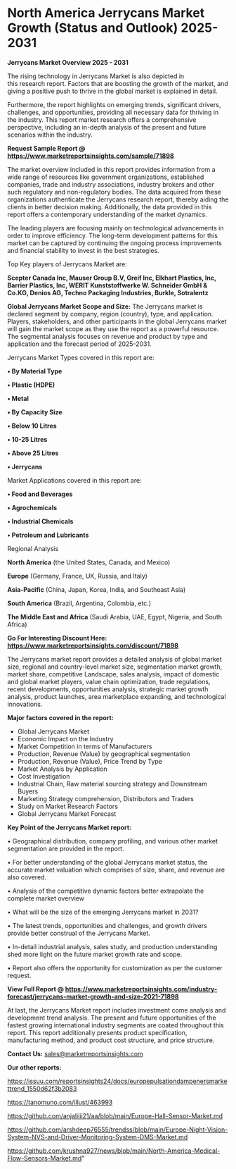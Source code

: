 # North America Jerrycans Market Growth (Status and Outlook) 2025-2031

<Strong> Jerrycans Market Overview 2025 - 2031</strong>

The rising technology in Jerrycans Market is also depicted in this research report. Factors that are boosting the growth of the market, and giving a positive push to thrive in the global market is explained in detail.

Furthermore, the report highlights on emerging trends, significant drivers, challenges, and opportunities, providing all necessary data for thriving in the industry. This report market research offers a comprehensive perspective, including an in-depth analysis of the present and future scenarios within the industry.

<strong>Request Sample Report @ <a href=https://www.marketreportsinsights.com/sample/71898>https://www.marketreportsinsights.com/sample/71898</a></strong>

The market overview included in this report provides information from a wide range of resources like government organizations, established companies, trade and industry associations, industry brokers and other such regulatory and non-regulatory bodies. The data acquired from these organizations authenticate the Jerrycans research report, thereby aiding the clients in better decision making. Additionally, the data provided in this report offers a contemporary understanding of the market dynamics.

The leading players are focusing mainly on technological advancements in order to improve efficiency. The long-term development patterns for this market can be captured by continuing the ongoing process improvements and financial stability to invest in the best strategies.

Top Key players of Jerrycans Market are:

<strong>Scepter Canada Inc, Mauser Group B.V, Greif Inc, Elkhart Plastics, Inc, Barrier Plastics, Inc, WERIT Kunststoffwerke W. Schneider GmbH & Co.KG, Denios AG, Techno Packaging Industries, Burkle, Sotralentz</strong>

<strong><b>Global Jerrycans Market Scope and Size:</b></strong>
The Jerrycans market is declared segment by company, region (country), type, and application. Players, stakeholders, and other participants in the global Jerrycans market will gain the market scope as they use the report as a powerful resource. The segmental analysis focuses on revenue and product by type and application and the forecast period of 2025-2031.

Jerrycans Market Types covered in this report are:

<strong>• By Material Type

• Plastic (HDPE)

• Metal

• By Capacity Size

• Below 10 Litres

• 10-25 Litres

• Above 25 Litres

• Jerrycans</strong>

Market Applications covered in this report are:

<strong>• Food and Beverages

• Agrochemicals

• Industrial Chemicals

• Petroleum and Lubricants</strong> 

Regional Analysis

<strong>North America</strong> (the United States, Canada, and Mexico)

<strong>Europe</strong> (Germany, France, UK, Russia, and Italy)

<strong>Asia-Pacific</strong> (China, Japan, Korea, India, and Southeast Asia)

<strong>South America</strong> (Brazil, Argentina, Colombia, etc.)

<strong>The Middle East and Africa</strong> (Saudi Arabia, UAE, Egypt, Nigeria, and South Africa)

<strong>Go For Interesting Discount Here: <a href=https://www.marketreportsinsights.com/discount/71898>https://www.marketreportsinsights.com/discount/71898</a></strong>

The Jerrycans market report provides a detailed analysis of global market size, regional and country-level market size, segmentation market growth, market share, competitive Landscape, sales analysis, impact of domestic and global market players, value chain optimization, trade regulations, recent developments, opportunities analysis, strategic market growth analysis, product launches, area marketplace expanding, and technological innovations.

<strong><b>Major factors covered in the report:</b></strong>
<ul>
  <li>Global Jerrycans Market </li>
  <li>Economic Impact on the Industry</li>
  <li>Market Competition in terms of Manufacturers</li>
  <li>Production, Revenue (Value) by geographical segmentation</li>
  <li>Production, Revenue (Value), Price Trend by Type</li>
  <li>Market Analysis by Application</li>
  <li>Cost Investigation</li>
  <li>Industrial Chain, Raw material sourcing strategy and Downstream Buyers</li>
  <li>Marketing Strategy comprehension, Distributors and Traders</li>
  <li>Study on Market Research Factors</li>
  <li>Global Jerrycans Market Forecast</li>
</ul>

<strong><b>Key Point of the Jerrycans Market report:</b></strong>

• Geographical distribution, company profiling, and various other market segmentation are provided in the report.

• For better understanding of the global Jerrycans market status, the accurate market valuation which comprises of size, share, and revenue are also covered.

• Analysis of the competitive dynamic factors better extrapolate the complete market overview

• What will be the size of the emerging Jerrycans market in 2031?

• The latest trends, opportunities and challenges, and growth drivers provide better construal of the Jerrycans Market.

• In-detail industrial analysis, sales study, and production understanding shed more light on the future market growth rate and scope.

• Report also offers the opportunity for customization as per the customer request.

<strong><b>View Full Report @ <a href=https://www.marketreportsinsights.com/industry-forecast/jerrycans-market-growth-and-size-2021-71898>https://www.marketreportsinsights.com/industry-forecast/jerrycans-market-growth-and-size-2021-71898</a></b></strong>


At last, the Jerrycans Market report includes investment come analysis and development trend analysis. The present and future opportunities of the fastest growing international industry segments are coated throughout this report. This report additionally presents product specification, manufacturing method, and product cost structure, and price structure.

<strong>Contact Us:</strong>
sales@marketreportsinsights.com

<strong>Our other reports:</strong>

<a href=https://issuu.com/reportsinsights24/docs/europepulsationdampenersmarkettrend_1550d62f3b2083>https://issuu.com/reportsinsights24/docs/europepulsationdampenersmarkettrend_1550d62f3b2083</a>

<a href=https://tanomuno.com/illust/463993>https://tanomuno.com/illust/463993</a>

<a href=https://github.com/anjaliiii21/aa/blob/main/Europe-Hall-Sensor-Market.md>https://github.com/anjaliiii21/aa/blob/main/Europe-Hall-Sensor-Market.md</a>

<a href=https://github.com/arshdeep76555/trendss/blob/main/Europe-Night-Vision-System-NVS-and-Driver-Monitoring-System-DMS-Market.md>https://github.com/arshdeep76555/trendss/blob/main/Europe-Night-Vision-System-NVS-and-Driver-Monitoring-System-DMS-Market.md</a>

<a href=https://github.com/krushna927/news/blob/main/North-America-Medical-Flow-Sensors-Market.md>https://github.com/krushna927/news/blob/main/North-America-Medical-Flow-Sensors-Market.md</a>"
